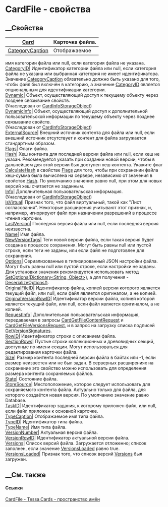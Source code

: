 # CardFile - свойства
##  __Свойства
[Card](P_Tessa_Cards_CardFile_Card.htm)|  Карточка файла.  
---|---  
[CategoryCaption](P_Tessa_Cards_CardFile_CategoryCaption.htm)|  Отображаемое
имя категории файла или null, если категория файла не указана.  
[CategoryID](P_Tessa_Cards_CardFile_CategoryID.htm)|  Идентификатор категории
файла или null, если категория файла не указана или выбранная категория не
имеет идентификатора. Значение
[CategoryCaption](P_Tessa_Cards_CardFile_CategoryCaption.htm) обязательно
должно быть указано для того, чтобы файл был включён в категорию, а значение
[CategoryID](P_Tessa_Cards_CardFile_CategoryID.htm) является опциональным для
идентификации категории.  
[Dynamic](P_Tessa_Cards_CardInfoStorageObject_Dynamic.htm)|  Объект,
осуществляющий доступ к текущему объекту через позднее связывание свойств.  
(Унаследован от
[CardInfoStorageObject](T_Tessa_Cards_CardInfoStorageObject.htm))  
[DynamicInfo](P_Tessa_Cards_CardInfoStorageObject_DynamicInfo.htm)|  Объект,
осуществляющий доступ к дополнительной пользовательской информации по текущему
объекту через позднее связывание свойств.  
(Унаследован от
[CardInfoStorageObject](T_Tessa_Cards_CardInfoStorageObject.htm))  
[ExternalSource](P_Tessa_Cards_CardFile_ExternalSource.htm)|  Внешний источник
контента для файла или null, если внешний источник отсутствует и контент для
файла загружается стандартным образом.  
[Flags](P_Tessa_Cards_CardFile_Flags.htm)|  Флаги файла.  
[Hash](P_Tessa_Cards_CardFile_Hash.htm)|  Хеш контента для последней версии
файла или null, если хеш не указан. Рекомендуется указать при создании новой
версии, чтобы в дальнейшем для этой версии был доступен хеш контента. Укажите
флаг [CalculateHash](T_Tessa_Cards_CardFileFlags.htm) в свойстве
[Flags](P_Tessa_Cards_CardFile_Flags.htm) для того, чтобы при сохранении файла
хеш-сумма была вычислена на сервере, независимо от значения в свойстве
[Hash](P_Tessa_Cards_CardFile_Hash.htm). По умолчанию значение равно null, при
этом для новых версий хеш считается не заданным.  
[Info](P_Tessa_Cards_CardInfoStorageObject_Info.htm)|  Дополнительная
пользовательская информация.  
(Унаследован от
[CardInfoStorageObject](T_Tessa_Cards_CardInfoStorageObject.htm))  
[IsVirtual](P_Tessa_Cards_CardFile_IsVirtual.htm)|  Признак того, что файл
виртуальный, такой как "Лист согласования". Некоторые расширения учитывают
этот признак, и, например, игнорируют файл при назначении разрешений в
процессе чтения карточки.  
[LastVersion](P_Tessa_Cards_CardFile_LastVersion.htm)|  Последняя версия файла
или null, если последняя версия неизвестна.  
[Name](P_Tessa_Cards_CardFile_Name.htm)|  Имя файла.  
[NewVersionTags](P_Tessa_Cards_CardFile_NewVersionTags.htm)|  Теги новой
версии файла, если такая версия будет создана в процессе сохранения. Могут
быть равны null или пустой строке, если теги не заданы, или если файл не
подготовлен для сохранения.  
[Options](P_Tessa_Cards_CardFile_Options.htm)|  Сериализованные в
типизированный JSON настройки файла. Могут быть равны null или пустой строке,
если настройки не заданы. Для установки значения рекомендуется использовать
метод [SetOptions(Dictionary<String,
Object>)](M_Tessa_Cards_CardFile_SetOptions.htm), а для получения -
[DeserializeOptions()](M_Tessa_Cards_CardFile_DeserializeOptions.htm).  
[OriginalFileID](P_Tessa_Cards_CardFile_OriginalFileID.htm)|  Идентификатор
файла, копией версии которого является текущий файл, или null, если файл
является оригиналом, а не копией.  
[OriginalVersionRowID](P_Tessa_Cards_CardFile_OriginalVersionRowID.htm)|
Идентификатор версии файла, копией которой является текущий файл, или null,
если файл является оригиналом, а не копией.  
[RequestInfo](P_Tessa_Cards_CardFile_RequestInfo.htm)|  Дополнительная
пользовательская информация, передаваемая в запросы
[CardGetFileContentRequest](T_Tessa_Cards_CardGetFileContentRequest.htm) и
[CardGetFileVersionsRequest](T_Tessa_Cards_CardGetFileVersionsRequest.htm), и
в запрос на загрузку списка подписей
[GetVersionSignatures](F_Tessa_Cards_CardRequestTypes_GetVersionSignatures.htm).  
[RowID](P_Tessa_Cards_CardFile_RowID.htm)|  Идентификатор строки с описанием
файла.  
[SectionRows](P_Tessa_Cards_CardFile_SectionRows.htm)|  Пустые строки
коллекционных и древовидных секций, доступные по имени секции. Могут
использоваться для редактирования карточки файла.  
[Size](P_Tessa_Cards_CardFile_Size.htm)|  Размер контента последней версии
файла в байтах или -1, если размер неизвестен или не был задан. В серверных
расширениях на сохранение это свойство можно использовать для определения
размера контента сохраняемых файлов.  
[State](P_Tessa_Cards_CardFile_State.htm)|  Состояние файла.  
[StoreSource](P_Tessa_Cards_CardFile_StoreSource.htm)|  Местоположение,
которое следует использовать для сохраняемого контента файла. Актуально только
для файла, для которого создаётся новая версия. По умолчанию значение равно
Database.  
[TaskID](P_Tessa_Cards_CardFile_TaskID.htm)|  Идентификатор задания, к
которому приложен файл, или null, если файл приложен к основной карточке.  
[TypeCaption](P_Tessa_Cards_CardFile_TypeCaption.htm)|  Отображаемое имя типа
файла.  
[TypeID](P_Tessa_Cards_CardFile_TypeID.htm)|  Идентификатор типа файла.  
[TypeName](P_Tessa_Cards_CardFile_TypeName.htm)|  Имя типа файла.  
[VersionNumber](P_Tessa_Cards_CardFile_VersionNumber.htm)|  Актуальная версия
файла.  
[VersionRowID](P_Tessa_Cards_CardFile_VersionRowID.htm)|  Идентификатор
актуальной версии файла.  
[Versions](P_Tessa_Cards_CardFile_Versions.htm)|  Список версий файла.
Загружается отложенно; список заполнен, если значение
[VersionsLoaded](P_Tessa_Cards_CardFile_VersionsLoaded.htm) равно true.  
[VersionsLoaded](P_Tessa_Cards_CardFile_VersionsLoaded.htm)|  Признак того,
что список версий [Versions](P_Tessa_Cards_CardFile_Versions.htm) был
загружен.  
## __См. также
#### Ссылки
[CardFile - ](T_Tessa_Cards_CardFile.htm)
[Tessa.Cards - пространство имён](N_Tessa_Cards.htm)
